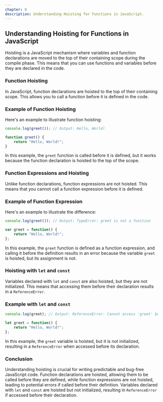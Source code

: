 ```yaml
---
chapter: 8
description: Understanding Hoisting for Functions in JavaScript.
---
```


## Understanding Hoisting for Functions in JavaScript

Hoisting is a JavaScript mechanism where variables and function declarations are moved to the top of their containing scope during the compile phase. This means that you can use functions and variables before they are declared in the code.

### Function Hoisting

In JavaScript, function declarations are hoisted to the top of their containing scope. This allows you to call a function before it is defined in the code.

### Example of Function Hoisting

Here's an example to illustrate function hoisting:

```javascript
console.log(greet()); // Output: Hello, World!

function greet() {
    return "Hello, World!";
}
```

In this example, the `greet` function is called before it is defined, but it works because the function declaration is hoisted to the top of the scope.

### Function Expressions and Hoisting

Unlike function declarations, function expressions are not hoisted. This means that you cannot call a function expression before it is defined.

### Example of Function Expression

Here's an example to illustrate the difference:

```javascript
console.log(greet()); // Output: TypeError: greet is not a function

var greet = function() {
    return "Hello, World!";
};
```

In this example, the `greet` function is defined as a function expression, and calling it before the definition results in an error because the variable `greet` is hoisted, but its assignment is not.

### Hoisting with `let` and `const`

Variables declared with `let` and `const` are also hoisted, but they are not initialized. This means that accessing them before their declaration results in a `ReferenceError`.

### Example with `let` and `const`

```javascript
console.log(greet); // Output: ReferenceError: Cannot access 'greet' before initialization

let greet = function() {
    return "Hello, World!";
};
```

In this example, the `greet` variable is hoisted, but it is not initialized, resulting in a `ReferenceError` when accessed before its declaration.

### Conclusion

Understanding hoisting is crucial for writing predictable and bug-free JavaScript code. Function declarations are hoisted, allowing them to be called before they are defined, while function expressions are not hoisted, leading to potential errors if called before their definition. Variables declared with `let` and `const` are hoisted but not initialized, resulting in `ReferenceError` if accessed before their declaration.
